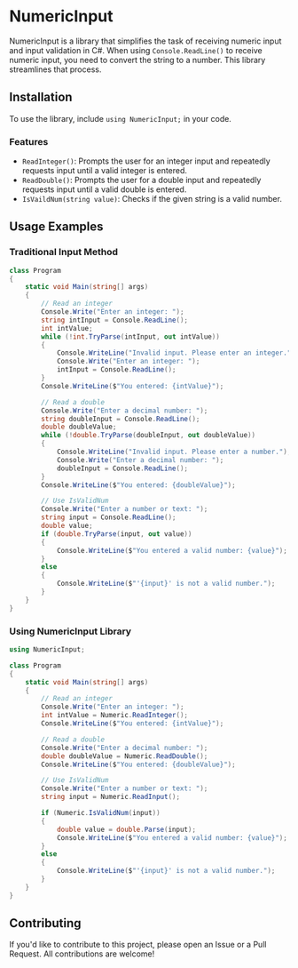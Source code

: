 # NumericInput

NumericInput is a library that simplifies the task of receiving numeric input and input validation in C#. When using `Console.ReadLine()` to receive numeric input, you need to convert the string to a number. This library streamlines that process.

## Installation
To use the library, include `using NumericInput;` in your code.

### Features
- `ReadInteger()`: Prompts the user for an integer input and repeatedly requests input until a valid integer is entered.
- `ReadDouble()`: Prompts the user for a double input and repeatedly requests input until a valid double is entered.
- `IsVaildNum(string value)`: Checks if the given string is a valid number.

## Usage Examples

### Traditional Input Method
```cs
class Program
{
    static void Main(string[] args)
    {
        // Read an integer
        Console.Write("Enter an integer: ");
        string intInput = Console.ReadLine();
        int intValue;
        while (!int.TryParse(intInput, out intValue))
        {
            Console.WriteLine("Invalid input. Please enter an integer.");
            Console.Write("Enter an integer: ");
            intInput = Console.ReadLine();
        }
        Console.WriteLine($"You entered: {intValue}");

        // Read a double
        Console.Write("Enter a decimal number: ");
        string doubleInput = Console.ReadLine();
        double doubleValue;
        while (!double.TryParse(doubleInput, out doubleValue))
        {
            Console.WriteLine("Invalid input. Please enter a number.");
            Console.Write("Enter a decimal number: ");
            doubleInput = Console.ReadLine();
        }
        Console.WriteLine($"You entered: {doubleValue}");

        // Use IsValidNum
        Console.Write("Enter a number or text: ");
        string input = Console.ReadLine();
        double value;
        if (double.TryParse(input, out value))
        {
            Console.WriteLine($"You entered a valid number: {value}");
        }
        else
        {
            Console.WriteLine($"'{input}' is not a valid number.");
        }
    }
}
```

### Using NumericInput Library
```cs
using NumericInput;

class Program
{
    static void Main(string[] args)
    {
        // Read an integer
        Console.Write("Enter an integer: ");
        int intValue = Numeric.ReadInteger();
        Console.WriteLine($"You entered: {intValue}");

        // Read a double
        Console.Write("Enter a decimal number: ");
        double doubleValue = Numeric.ReadDouble();
        Console.WriteLine($"You entered: {doubleValue}");

        // Use IsValidNum
        Console.Write("Enter a number or text: ");
        string input = Numeric.ReadInput();

        if (Numeric.IsValidNum(input))
        {
            double value = double.Parse(input);
            Console.WriteLine($"You entered a valid number: {value}");
        }
        else
        {
            Console.WriteLine($"'{input}' is not a valid number.");
        }
    }
}
```

## Contributing
If you'd like to contribute to this project, please open an Issue or a Pull Request. All contributions are welcome!


